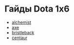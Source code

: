 # Гайды Dota 1x6

- [alchemist](./downloads/alchemist/README.md)
- [axe](./downloads/axe/README.md)
- [bristleback](./downloads/bristleback/README.md)
- [centaur](./downloads/centaur/README.md)
